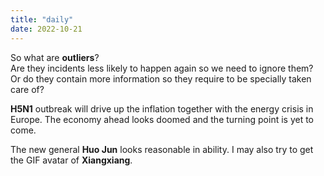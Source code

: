 ```yaml
---
title: "daily"
date: 2022-10-21
---
```

So what are **outliers**?  
Are they incidents less likely to happen again so we need to ignore them?  
Or do they contain more information so they require to be specially taken care of?

**H5N1** outbreak will drive up the inflation together with the energy crisis in Europe. The economy ahead looks doomed and the turning point is yet to come.

The new general **Huo Jun** looks reasonable in ability. I may also try to get the GIF avatar of **Xiangxiang**.
